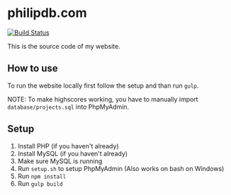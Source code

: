 # philipdb.com

[![Build Status](https://travis-ci.org/PhiliPdB/philipdb.com.svg?branch=master)](https://travis-ci.org/PhiliPdB/philipdb.com)

This is the source code of my website.

## How to use
To run the website locally first follow the setup and than run `gulp`.

NOTE: To make highscores working, you have to manually import `database/projects.sql` into PhpMyAdmin.

## Setup
1. Install PHP (if you haven't already)
2. Install MySQL (if you haven't already)
3. Make sure MySQL is running
4. Run `setup.sh` to setup PhpMyAdmin (Also works on bash on Windows)
5. Run `npm install`
6. Run `gulp build` 
